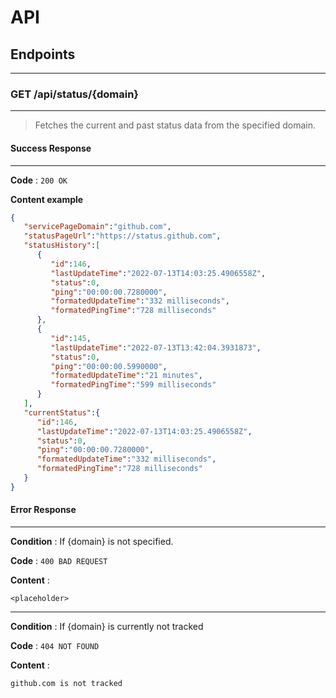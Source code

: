 ﻿# API

## Endpoints
---
  
  
  
### GET /api/status/\{domain\}
---
> Fetches the current and past status data from the specified domain.

#### Success Response
---
**Code** : `200 OK`

**Content example**

```json
{
   "servicePageDomain":"github.com",
   "statusPageUrl":"https://status.github.com",
   "statusHistory":[
      {
         "id":146,
         "lastUpdateTime":"2022-07-13T14:03:25.4906558Z",
         "status":0,
         "ping":"00:00:00.7280000",
         "formatedUpdateTime":"332 milliseconds",
         "formatedPingTime":"728 milliseconds"
      },
      {
         "id":145,
         "lastUpdateTime":"2022-07-13T13:42:04.3931873",
         "status":0,
         "ping":"00:00:00.5990000",
         "formatedUpdateTime":"21 minutes",
         "formatedPingTime":"599 milliseconds"
      }
   ],
   "currentStatus":{
      "id":146,
      "lastUpdateTime":"2022-07-13T14:03:25.4906558Z",
      "status":0,
      "ping":"00:00:00.7280000",
      "formatedUpdateTime":"332 milliseconds",
      "formatedPingTime":"728 milliseconds"
   }
}
```

#### Error Response
---

**Condition** : If \{domain\} is not specified.

**Code** : `400 BAD REQUEST`

**Content** : 
```
<placeholder>
```

---

**Condition** : If \{domain\} is currently not tracked

**Code** : `404 NOT FOUND`

**Content** : 
```
github.com is not tracked
```
